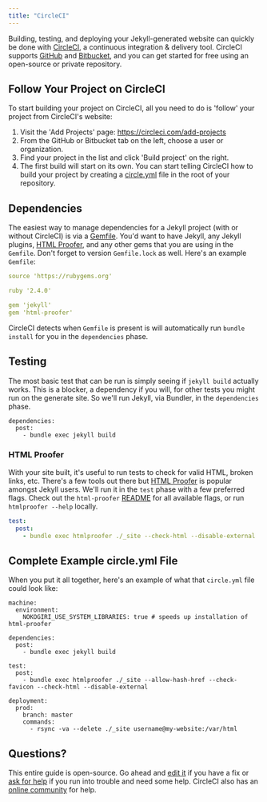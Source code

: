 ```yaml
---
title: "CircleCI"
---
```


Building, testing, and deploying your Jekyll-generated website can quickly be done with [CircleCI][0], a continuous integration & delivery tool. CircleCI supports [GitHub][1] and [Bitbucket][2], and you can get started for free using an open-source or private repository.

[0]: https://circleci.com/
[1]: https://github.com/
[2]: https://bitbucket.org/

## Follow Your Project on CircleCI

To start building your project on CircleCI, all you need to do is 'follow' your project from CircleCI's website:

1. Visit the 'Add Projects' page: <https://circleci.com/add-projects>
1. From the GitHub or Bitbucket tab on the left, choose a user or organization.
1. Find your project in the list and click 'Build project' on the right.
1. The first build will start on its own. You can start telling CircleCI how to build your project by creating a [circle.yml][3] file in the root of your repository.

[3]: https://circleci.com/docs/configuration/

## Dependencies

The easiest way to manage dependencies for a Jekyll project (with or without CircleCI) is via a [Gemfile][4]. You'd want to have Jekyll, any Jekyll plugins, [HTML Proofer](#html-proofer), and any other gems that you are using in the `Gemfile`. Don't forget to version `Gemfile.lock` as well. Here's an example `Gemfile`:

[4]: http://bundler.io/gemfile.html

```yaml
source 'https://rubygems.org'

ruby '2.4.0'

gem 'jekyll'
gem 'html-proofer'
```

CircleCI detects when `Gemfile` is present is will automatically run `bundle install` for you in the `dependencies` phase.

## Testing

The most basic test that can be run is simply seeing if `jekyll build` actually works. This is a blocker, a dependency if you will,  for other tests you might run on the generate site. So we'll run Jekyll, via Bundler, in the `dependencies` phase.

```
dependencies:
  post:
    - bundle exec jekyll build
```

### HTML Proofer

With your site built, it's useful to run tests to check for valid HTML, broken links, etc. There's a few tools out there but [HTML Proofer][5] is popular amongst Jekyll users. We'll run it in the `test` phase with a few preferred flags. Check out the `html-proofer` [README][6] for all available flags, or run `htmlproofer --help` locally.

[5]: https://github.com/gjtorikian/html-proofer
[6]: https://github.com/gjtorikian/html-proofer/blob/master/README.md#configuration

```yaml
test:
  post:
    - bundle exec htmlproofer ./_site --check-html --disable-external
```

## Complete Example circle.yml File

When you put it all together, here's an example of what that `circle.yml` file could look like:

```
machine:
  environment:
    NOKOGIRI_USE_SYSTEM_LIBRARIES: true # speeds up installation of html-proofer

dependencies:
  post:
    - bundle exec jekyll build

test:
  post:
    - bundle exec htmlproofer ./_site --allow-hash-href --check-favicon --check-html --disable-external

deployment:
  prod:
    branch: master
    commands:
      - rsync -va --delete ./_site username@my-website:/var/html
```

## Questions?

This entire guide is open-source. Go ahead and [edit it][7] if you have a fix or [ask for help][8] if you run into trouble and need some help. CircleCI also has an [online community][9] for help.

[7]: https://github.com/jekyll/jekyll/edit/master/docs/_docs/continuous-integration/circleci.md
[8]: https://jekyllrb.com/help/
[9]: https://discuss.circleci.com
